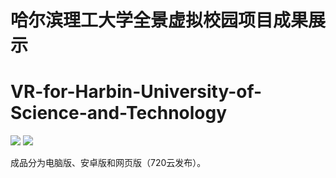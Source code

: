 # 哈尔滨理工大学全景虚拟校园项目成果展示
# VR-for-Harbin-University-of-Science-and-Technology
[![](https://img.shields.io/badge/Build-Android-bule.svg)](https://github.com/RumRaisins/VR-for-Harbin-University-of-Science-and-Technology/raw/master/VirtualXiaoyuan.apk)
[![](https://img.shields.io/badge/Build-Web(720云)-blue.svg)](http://720yun.com/t/e2ldxq437mudqwqqtx?pano_id=1h6aUYLXiFruDY29)

成品分为电脑版、安卓版和网页版（720云发布）。

